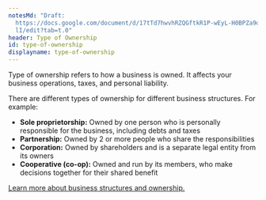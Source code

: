 ```yaml
---
notesMd: "Draft:
  https://docs.google.com/document/d/17tTd7hwvhRZQGftkR1P-wEyL-H0BPZa9oSQqgzn9K\
  lI/edit?tab=t.0"
header: Type of Ownership
id: type-of-ownership
displayname: type-of-ownership
---
```

Type of ownership refers to how a business is owned. It affects your business operations, taxes, and personal liability.

There are different types of ownership for different business structures. For example:

* **Sole proprietorship:** Owned by one person who is personally responsible for the business, including debts and taxes
* **Partnership:** Owned by 2 or more people who share the responsibilities
* **Corporation:** Owned by shareholders and is a separate legal entity from its owners
* **Cooperative (co-op):** Owned and run by its members, who make decisions together for their shared benefit

[Learn more about business structures and ownership. ](https://business.nj.gov/pages/choose-a-business-structure)